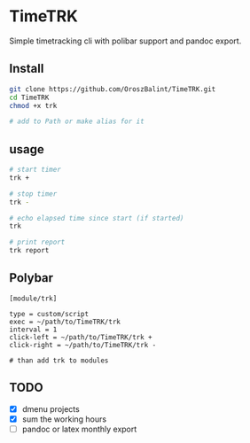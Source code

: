 # TimeTRK

Simple timetracking cli with polibar support and pandoc export.

## Install

``` bash
git clone https://github.com/OroszBalint/TimeTRK.git
cd TimeTRK
chmod +x trk

# add to Path or make alias for it
```

## usage

``` bash
# start timer
trk +

# stop timer
trk -

# echo elapsed time since start (if started)
trk

# print report
trk report
```

## Polybar

``` config
[module/trk]

type = custom/script
exec = ~/path/to/TimeTRK/trk
interval = 1
click-left = ~/path/to/TimeTRK/trk +
click-right = ~/path/to/TimeTRK/trk -

# than add trk to modules
```

## TODO

- [x] dmenu projects
- [x] sum the working hours
- [ ] pandoc or latex monthly export

